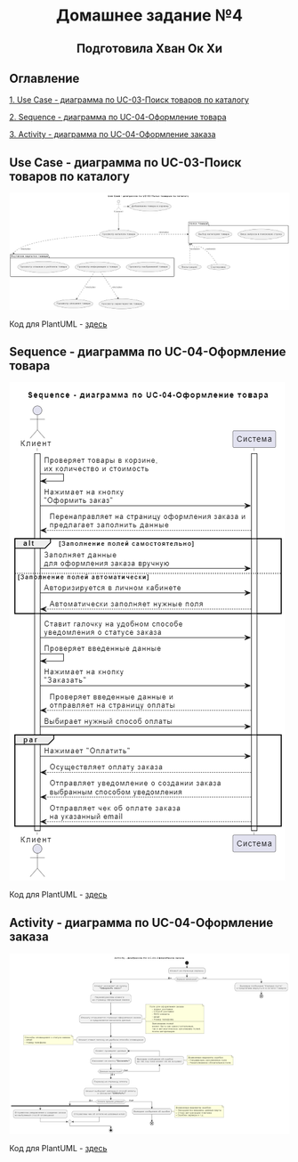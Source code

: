 <h1 align="center">Домашнее задание №4</h1>
<h2 align="center">Подготовила Хван Ок Хи</h2>

## Оглавление
[1. Use Case - диаграмма по UС-03-Поиск товаров по каталогу]()

[2. Sequence - диаграмма по UC-04-Оформление товара]()

[3. Activity - диаграмма по UC-04-Оформление заказа]()

## Use Case - диаграмма по UС-03-Поиск товаров по каталогу
![alt text](image.png)

Код для PlantUML - [здесь](https://github.com/Ruugiko/Aston/blob/main/lesson_4/UseCase.plantuml)
## Sequence - диаграмма по UC-04-Оформление товара
![alt text](image-1.png)

Код для PlantUML - [здесь](https://github.com/Ruugiko/Aston/blob/main/lesson_4/Sequence.plantuml)
## Activity - диаграмма по UC-04-Оформление заказа
![alt text](image-2.png)

Код для PlantUML - [здесь](https://github.com/Ruugiko/Aston/blob/main/lesson_4/UseCase.plantuml)